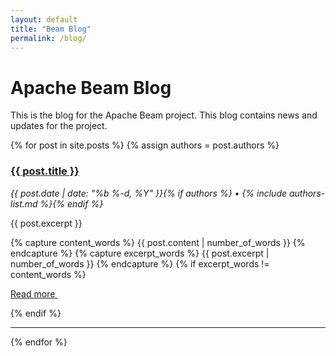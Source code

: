 ```yaml
---
layout: default
title: "Beam Blog"
permalink: /blog/
---
```

<!--
Licensed under the Apache License, Version 2.0 (the "License");
you may not use this file except in compliance with the License.
You may obtain a copy of the License at

http://www.apache.org/licenses/LICENSE-2.0

Unless required by applicable law or agreed to in writing, software
distributed under the License is distributed on an "AS IS" BASIS,
WITHOUT WARRANTIES OR CONDITIONS OF ANY KIND, either express or implied.
See the License for the specific language governing permissions and
limitations under the License.
-->

# Apache Beam Blog

This is the blog for the Apache Beam project. This blog contains news and updates
for the project.

{% for post in site.posts %}
{% assign authors = post.authors %}

### <a class="post-link" href="{{ post.url | prepend: site.baseurl }}">{{ post.title }}</a>
<i>{{ post.date | date: "%b %-d, %Y" }}{% if authors %} • {% include authors-list.md %}{% endif %}</i>

{{ post.excerpt }}

<!-- Render a "read more" button if the post is longer than the excerpt -->
{% capture content_words %}
  {{ post.content | number_of_words }}
{% endcapture %}
{% capture excerpt_words %}
  {{ post.excerpt | number_of_words }}
{% endcapture %}
{% if excerpt_words != content_words %}
<p>
<a class="btn btn-default btn-sm" href="{{ post.url | prepend: site.baseurl }}" role="button">
Read more&nbsp;<span class="glyphicon glyphicon-menu-right" aria-hidden="true"></span>
</a>
</p>
{% endif %}

<hr>
{% endfor %}
